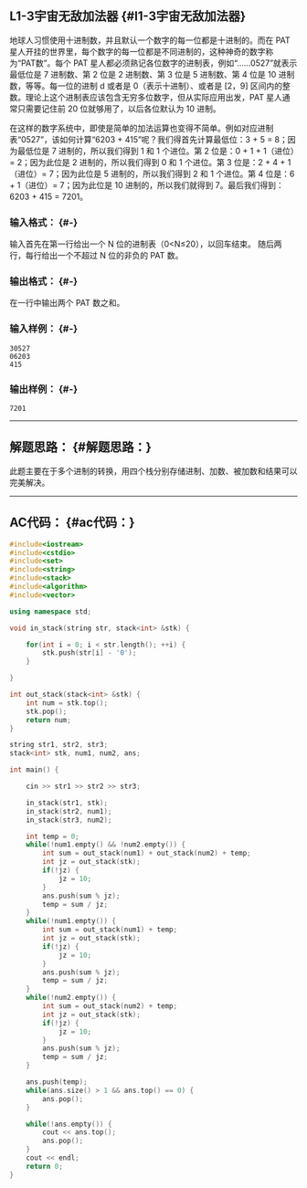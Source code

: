## L1-3宇宙无敌加法器 {#l1-3宇宙无敌加法器}

地球人习惯使用十进制数，并且默认一个数字的每一位都是十进制的。而在 PAT 星人开挂的世界里，每个数字的每一位都是不同进制的，这种神奇的数字称为“PAT数”。每个 PAT 星人都必须熟记各位数字的进制表，例如“……0527”就表示最低位是 7 进制数、第 2 位是 2 进制数、第 3 位是 5 进制数、第 4 位是 10 进制数，等等。每一位的进制 d 或者是 0（表示十进制）、或者是 \[2，9\] 区间内的整数。理论上这个进制表应该包含无穷多位数字，但从实际应用出发，PAT 星人通常只需要记住前 20 位就够用了，以后各位默认为 10 进制。

在这样的数字系统中，即使是简单的加法运算也变得不简单。例如对应进制表“0527”，该如何计算“6203 + 415”呢？我们得首先计算最低位：3 + 5 = 8；因为最低位是 7 进制的，所以我们得到 1 和 1 个进位。第 2 位是：0 + 1 + 1（进位）= 2；因为此位是 2 进制的，所以我们得到 0 和 1 个进位。第 3 位是：2 + 4 + 1（进位）= 7；因为此位是 5 进制的，所以我们得到 2 和 1 个进位。第 4 位是：6 + 1（进位）= 7；因为此位是 10 进制的，所以我们就得到 7。最后我们得到：6203 + 415 = 7201。

### 输入格式： {#-}

输入首先在第一行给出一个 N 位的进制表（0&lt;N≤20），以回车结束。 随后两行，每行给出一个不超过 N 位的非负的 PAT 数。

### 输出格式： {#-}

在一行中输出两个 PAT 数之和。

### 输入样例： {#-}

```
30527
06203
415

```

### 输出样例： {#-}

```
7201

```

---

## 解题思路： {#解题思路：}

此题主要在于多个进制的转换，用四个栈分别存储进制、加数、被加数和结果可以完美解决。

---

## AC代码： {#ac代码：}

```cpp
#include<iostream>
#include<cstdio>
#include<set>
#include<string>
#include<stack>
#include<algorithm>
#include<vector>

using namespace std;

void in_stack(string str, stack<int> &stk) {

    for(int i = 0; i < str.length(); ++i) {
        stk.push(str[i] - '0');
    }

}

int out_stack(stack<int> &stk) {
    int num = stk.top();
    stk.pop();
    return num;
}

string str1, str2, str3;
stack<int> stk, num1, num2, ans;

int main() {

    cin >> str1 >> str2 >> str3;

    in_stack(str1, stk);
    in_stack(str2, num1);
    in_stack(str3, num2);

    int temp = 0;
    while(!num1.empty() && !num2.empty()) {
        int sum = out_stack(num1) + out_stack(num2) + temp;
        int jz = out_stack(stk);
        if(!jz) {
            jz = 10;
        }
        ans.push(sum % jz);
        temp = sum / jz;
    }
    while(!num1.empty()) {
        int sum = out_stack(num1) + temp;
        int jz = out_stack(stk);
        if(!jz) {
            jz = 10;
        }
        ans.push(sum % jz);
        temp = sum / jz;
    }
    while(!num2.empty()) {
        int sum = out_stack(num2) + temp;
        int jz = out_stack(stk);
        if(!jz) {
            jz = 10;
        }
        ans.push(sum % jz);
        temp = sum / jz;
    }

    ans.push(temp);
    while(ans.size() > 1 && ans.top() == 0) {
        ans.pop();
    }

    while(!ans.empty()) {
        cout << ans.top();
        ans.pop();
    }
    cout << endl;
    return 0;
}
```



